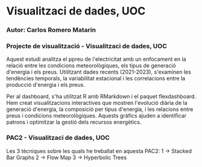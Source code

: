 # Visualitzaci de dades, UOC
### Autor: Carlos Romero Matarin

### Projecte de visualització - Visualitzaci de dades, UOC
Aquest estudi analitza el ppreu de l'electricitat amb un enfocament en la relació entre les condicions meteorològiques, els tipus de generació d'energia i els preus. Utilitzant dades recents (2021-2023), s'examinen les tendències temporals, la variabilitat estacional i les correlacions entre la producció d'energia i els preus.

Per al dashboard, s'ha utilitzat R amb RMarkdown i el paquet flexdashboard. Hem creat visualitzacions interactives que mostren l'evolució diària de la generació d'energia, la composició per tipus d'energia, i les relacions entre preus i condicions meteorològiques. Aquests gràfics ajuden a identificar patrons i optimitzar la gestió dels recursos energètics.

### PAC2 - Visualitzaci de dades, UOC
Les 3 tècniques sobre les quals he treballat en aquesta PAC2:
  1 -> Stacked Bar Graphs
  2 -> Flow Map
  3 -> Hyperbolic Trees
